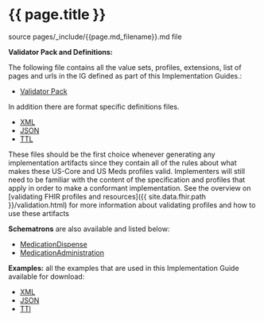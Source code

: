 # {{ page.title }}

source pages/\_include/{{page.md_filename}}.md  file

**Validator Pack and Definitions:**

The following file contains all the value sets, profiles, extensions, list of pages and urls in the IG defined as part of this Implementation Guides.:

- [Validator Pack](validator.pack)

In addition there are format specific definitions files.
- [XML](definitions.xml.zip)
- [JSON](definitions.json.zip)
- [TTL](definitions.ttl.zip)

These files should be the first choice whenever generating any implementation artifacts since they contain all of the rules about what makes these US-Core and US Meds profiles valid. Implementers will still need to be familiar with the content of the specification and profiles that apply in order to make a conformant implementation.  See the overview on [validating FHIR profiles and resources]({{ site.data.fhir.path }}/validation.html) for more information about validating profiles and how to use these artifacts

**Schematrons** are also available and listed below:

- [MedicationDispense](medicationdispense.sch)
- [MedicationAdministration](medicationadministration.sch)

**Examples:** all the examples that are used in this Implementation Guide available for download:

- [XML](examples.xml.zip)
- [JSON](examples.json.zip)
- [TTl](examples.ttl.zip)
